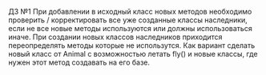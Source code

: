 ДЗ №1
При добавлении в исходный класс новых методов необходимо проверить / корректировать все уже созданные классы наследники, если не все новые методы используются или должны использоваться иначе.
При создании новых классов наследников приходится переопределять методы которые не использутся.
Как вариант сделать новый класс от Animal с возможностью летать fly() и новые классы, где нужен этот метод создавать на его базе.
